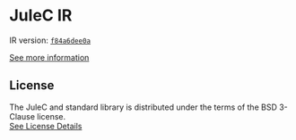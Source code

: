 # JuleC IR

IR version: [`f84a6dee0a`](https://github.com/julelang/jule/tree/f84a6dee0acddd761e97f0e00de0cdc8d69a4cb9)

[See more information](https://manual.jule.dev/getting-started/installation/compiling-from-source/compile-from-ir)

## License

The JuleC and standard library is distributed under the terms of the BSD 3-Clause license. \
[See License Details](./LICENSE)
